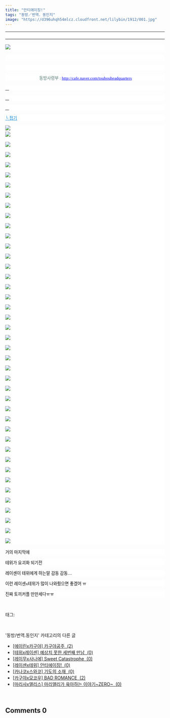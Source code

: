 ```yaml
---
title: "안티에이징!"
tags: "동방／번역．동인지"
image: "https://d396uhqh54mlcz.cloudfront.net/lilybin/1912/001.jpg"
---
```

<div class="article">
<div class="area_view">
<div><table border="0" style="border-collapse:collapse; background: white"><colgroup><col style="width:1045px"/></colgroup><tbody valign="top"><tr><td style="padding-top: 1px; padding-left: 1px; padding-bottom: 1px; padding-right: 1px" valign="bottom"> </td></tr></tbody></table></div><p style="text-align: justify; background: white"><img src="{{ site.imgserver7 }}/lilybin/1912/001.jpg"/><span style="color:#557a74; font-family:돋움; font-size:10pt"> 
</span></p><p style="text-align: justify; background: white"> 
 </p><p style="text-align: justify; background: white"> 
 </p><p style="text-align: center; background: white"><span style="font-family:돋움; font-size:10pt"><span style="color:#557a74"> 동방사령부 : <a href="http://cafe.naver.com/touhouheadquarters" target="_blank"></a></span><a href="http://cafe.naver.com/touhouheadquarters" target="_blank"><span style="color:blue; text-decoration:underline">http://cafe.naver.com/touhouheadquarters</span><span style="color:#557a74">
</span></a></span></p><p style="text-align: justify; background: white"><a href="http://cafe.naver.com/touhouheadquarters" target="_blank"> 
 </a></p><p style="text-align: justify; background: white"><a href="http://cafe.naver.com/touhouheadquarters" target="_blank"> 
 </a></p><p style="text-align: justify; background: white"><a href="http://cafe.naver.com/touhouheadquarters" target="_blank"> 
 </a></p><p style="text-align: justify; background: white"><a href="http://blog.naver.com/PostView.nhn?blogId=cjb0236&amp;logNo=150171821099&amp;parentCategoryNo=&amp;categoryNo=65&amp;viewDate=&amp;isShowPopularPosts=false&amp;from=postView"><span style="color:#0482d6; font-family:돋움; font-size:10pt; text-decoration:underline">└ 접기</span></a><span style="color:#557a74; font-family:돋움; font-size:10pt">
</span></p><p style="text-align: justify; background: white"><img src="{{ site.imgserver7 }}/lilybin/1912/002.jpg"/><span style="color:#557a74; font-family:돋움; font-size:10pt"><br/><img src="{{ site.imgserver7 }}/lilybin/1912/003.jpg"/><br/><br/><img src="{{ site.imgserver7 }}/lilybin/1912/004.jpg"/><br/><br/><img src="{{ site.imgserver7 }}/lilybin/1912/005.jpg"/><br/><br/><img src="{{ site.imgserver7 }}/lilybin/1912/006.jpg"/><br/><br/><img src="{{ site.imgserver7 }}/lilybin/1912/007.jpg"/><br/><br/><img src="{{ site.imgserver7 }}/lilybin/1912/008.jpg"/><br/><br/><img src="{{ site.imgserver7 }}/lilybin/1912/009.jpg"/><br/><br/><img src="{{ site.imgserver7 }}/lilybin/1912/010.jpg"/><br/><br/><img src="{{ site.imgserver7 }}/lilybin/1912/011.jpg"/><br/><br/><img src="{{ site.imgserver7 }}/lilybin/1912/012.jpg"/><br/><br/><img src="{{ site.imgserver7 }}/lilybin/1912/013.jpg"/><br/><br/><img src="{{ site.imgserver7 }}/lilybin/1912/014.jpg"/><br/><br/><img src="{{ site.imgserver7 }}/lilybin/1912/015.jpg"/><br/><br/><img src="{{ site.imgserver7 }}/lilybin/1912/016.jpg"/><br/><br/><img src="{{ site.imgserver7 }}/lilybin/1912/017.jpg"/><br/><br/><img src="{{ site.imgserver7 }}/lilybin/1912/018.jpg"/><br/><br/><img src="{{ site.imgserver7 }}/lilybin/1912/019.jpg"/><br/><br/><img src="{{ site.imgserver7 }}/lilybin/1912/020.jpg"/><br/><br/><img src="{{ site.imgserver7 }}/lilybin/1912/021.jpg"/><br/><br/><img src="{{ site.imgserver7 }}/lilybin/1912/022.jpg"/><br/><br/><img src="{{ site.imgserver7 }}/lilybin/1912/023.jpg"/><br/><br/><img src="{{ site.imgserver7 }}/lilybin/1912/024.jpg"/><br/><br/><img src="{{ site.imgserver7 }}/lilybin/1912/025.jpg"/><br/><br/><img src="{{ site.imgserver7 }}/lilybin/1912/026.jpg"/><br/><br/><img src="{{ site.imgserver7 }}/lilybin/1912/027.jpg"/><br/><br/><img src="{{ site.imgserver7 }}/lilybin/1912/028.jpg"/><br/><br/><img src="{{ site.imgserver7 }}/lilybin/1912/029.jpg"/><br/><br/><img src="{{ site.imgserver7 }}/lilybin/1912/030.jpg"/><br/><br/><img src="{{ site.imgserver7 }}/lilybin/1912/031.jpg"/><br/><br/><img src="{{ site.imgserver7 }}/lilybin/1912/032.jpg"/><br/><br/><img src="{{ site.imgserver7 }}/lilybin/1912/033.jpg"/><br/><br/><img src="{{ site.imgserver7 }}/lilybin/1912/034.jpg"/><br/><br/><img src="{{ site.imgserver7 }}/lilybin/1912/035.jpg"/><br/><br/><img src="{{ site.imgserver7 }}/lilybin/1912/036.jpg"/><br/><br/><img src="{{ site.imgserver7 }}/lilybin/1912/037.jpg"/><br/><br/><img src="{{ site.imgserver7 }}/lilybin/1912/038.jpg"/><br/><br/><img src="{{ site.imgserver7 }}/lilybin/1912/039.jpg"/><br/><br/><img src="{{ site.imgserver7 }}/lilybin/1912/040.jpg"/><br/><br/><img src="{{ site.imgserver7 }}/lilybin/1912/041.jpg"/><br/><br/><img src="{{ site.imgserver7 }}/lilybin/1912/042.jpg"/><br/><br/><img src="{{ site.imgserver7 }}/lilybin/1912/043.jpg"/> 
</span></p><p style="text-align: justify; background: white"><span style="font-family:돋움; font-size:10pt"><span style="color:black">거의 마지막에 </span><span style="color:#557a74">
</span></span></p><p style="text-align: justify; background: white"><span style="font-family:돋움; font-size:10pt"><span style="color:black">테위가 요괴화 되기전 </span><span style="color:#557a74">
</span></span></p><p style="text-align: justify; background: white"><span style="font-family:돋움; font-size:10pt"><span style="color:black">레이센이 테위에게 하는말 감동 감동....</span><span style="color:#557a74">
</span></span></p><p style="text-align: justify; background: white"><span style="font-family:돋움; font-size:10pt"><span style="color:black">이런 레이센x테위가 많이 나와줬으면 좋겠어 ㅠ</span><span style="color:#557a74">
</span></span></p><p style="text-align: justify; background: white"><span style="color:black; font-family:돋움; font-size:10pt">진짜 토끼커플 만만세다ㅠㅠ
</span></p>
</div></div><br/>
<div class="tagTrail">
<p>태그: </p>
<ul>
</ul>
</div><br/>
<div class="another">
<p>'동방/번역.동인지' 카테고리의 다른 글</p>
<ul>
<li><a href="/lilybin_1915">
[에이린x카구야] 카구야공주  (2)
</a></li>
<li><a href="/lilybin_1914">
[테위x레이센] 예상치 못한 세번째 만남  (0)
</a></li>
<li><a href="/lilybin_1913">
[레이무x사나에] Sweet Catastrophe  (0)
</a></li>
<li><a href="/lilybin_1912">
[레이센x테위] 안티에이징!  (0)
</a></li>
<li><a href="/lilybin_1911">
[카나코x스와코] 기도의 소재  (0)
</a></li>
<li><a href="/lilybin_1910">
[카구야x모코우] BAD ROMANCE  (2)
</a></li>
<li><a href="/lilybin_1909">
[마리사x앨리스] 마리앨리가 육아하는 이야기~ZERO~  (0)
</a></li>
</ul>
</div><br/>
<div class="comment">
<h2 class="bold">Comments <span id="commentCount1912">0</span></h2>
<div style="clear:both;">
<div id="entry1912Comment" style="display:block">
</div>
</div>
</div><br/>
<br/>
<p id="refer"></p>
<br/>


